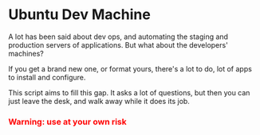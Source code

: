 Ubuntu Dev Machine
=================

A lot has been said about dev ops, and automating the staging and production servers of applications.
But what about the developers' machines?

If you get a brand new one, or format yours, there's a lot to do, lot of apps to install and configure.

This script aims to fill this gap. It asks a lot of questions, but then you can just leave the desk, and walk away while it does its job.

<h3><span style="color: red">Warning: use at your own risk</span></h3>
